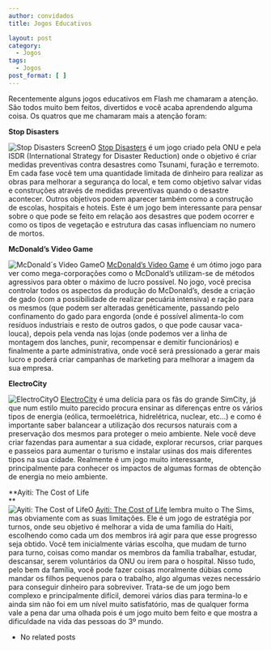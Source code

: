```yaml
---
author: convidados
title: Jogos Educativos

layout: post
category:
  - Jogos
tags:
  - Jogos
post_format: [ ]
---
```

Recentemente alguns jogos educativos em Flash me chamaram a atenção. São todos muito bem feitos, divertidos e você acaba aprendendo alguma coisa. Os quatros que me chamaram mais a atenção foram:

**Stop Disasters**

![Stop Disasters Screen][1]O [Stop Disasters][2] é um jogo criado pela ONU e pela ISDR (International Strategy for Disaster Reduction) onde o objetivo é criar medidas preventivas contra desastres como Tsunami, furação e terremoto. Em cada fase você tem uma quantidade limitada de dinheiro para realizar as obras para melhorar a segurança do local, e tem como objetivo salvar vidas e construções através de medidas preventivas quando o desastre acontecer. Outros objetivos podem aparecer também como a construção de escolas, hospitais e hoteis. Este é um jogo bem interessante para pensar sobre o que pode se feito em relação aos desastres que podem ocorrer e como os tipos de vegetação e estrutura das casas influenciam no numero de mortos.

**McDonald’s Video Game**

![McDonald´s Video Game][3]O [McDonald’s Video Game][4] é um ótimo jogo para ver como mega-corporações como o McDonald’s utilizam-se de métodos agressivos para obter o máximo de lucro possível. No jogo, você precisa controlar todos os aspectos da produção do McDonald’s, desde a criação de gado (com a possibilidade de realizar pecuária intensiva) e ração para os mesmos (que podem ser alteradas genéticamente, passando pelo confinamento do gado para engorda (onde é possível alimenta-lo com resíduos industriais e resto de outros gados, o que pode causar vaca-louca), depois pela venda nas lojas (onde podemos ver a linha de montagem dos lanches, punir, recompensar e demitir funcionários) e finalmente a parte administrativa, onde você será pressionado a gerar mais lucro e poderá criar campanhas de marketing para melhorar a imagem da sua empresa.

**ElectroCity**

![ElectroCity][5]O [ElectroCity][6] é uma delícia para os fãs do grande SimCity, já que num estilo muito parecido procura ensinar as diferenças entre os vários tipos de energia (eólica, termoelétrica, hidrelétrica, nuclear, etc…) e como é importante saber balancear a utilização dos recursos naturais com a preservação dos mesmos para proteger o meio ambiente. Nele você deve criar fazendas para aumentar a sua cidade, explorar recursos, criar parques e passeios para aumentar o turismo e instalar usinas dos mais diferentes tipos na sua cidade. Realmente é um jogo muito interessante, principalmente para conhecer os impactos de algumas formas de obtenção de energia no meio ambiente.

**Ayiti: The Cost of Life  
**  
![Ayiti: The Cost of Life][7]O [Ayiti: The Cost of Life][8] lembra muito o The Sims, mas obviamente com as suas limitações. Ele é um jogo de estratégia por turnos, onde seu objetivo é melhorar a vida de uma família do Haiti, escolhendo como cada um dos membros irá agir para que esse progresso seja obtido. Você tem inicialmente várias escolha, que mudam de turno para turno, coisas como mandar os membros da família trabalhar, estudar, descansar, serem voluntários da ONU ou irem para o hospital. Nisso tudo, pelo bem da família, você pode fazer coisas moralmente dúbias como mandar os filhos pequenos para o trabalho, algo algumas vezes necessário para conseguir dinheiro para sobreviver. Trata-se de um jogo bem complexo e principalmente difícil, demorei vários dias para termina-lo e ainda sim não foi em um nível muito satisfatório, mas de qualquer forma vale a pena dar uma olhada pois é um jogo muito bem feito e que mostra a dificuldade na vida das pessoas do 3º mundo. 

*   No related posts












 [1]: http://vidageek.net/wp-content/uploads/2007/07/stopdisasters.thumbnail.PNG
 [2]: http://www.stopdisastersgame.org/home.html "Stop Disasters Game"
 [3]: http://vidageek.net/wp-content/uploads/2007/07/mcdonalds.thumbnail.PNG
 [4]: http://www.mcvideogame.com/index-eng.html
 [5]: http://vidageek.net/wp-content/uploads/2007/07/electrocity.thumbnail.PNG
 [6]: http://electrocity.co.nz/ "ElectroCity"
 [7]: http://vidageek.net/wp-content/uploads/2007/07/costoflife_banner_180x150.thumbnail.gif
 [8]: http://www.unicef.org/voy/explore/rights/explore_3142.html "Ayiti: The Cost of Life"





